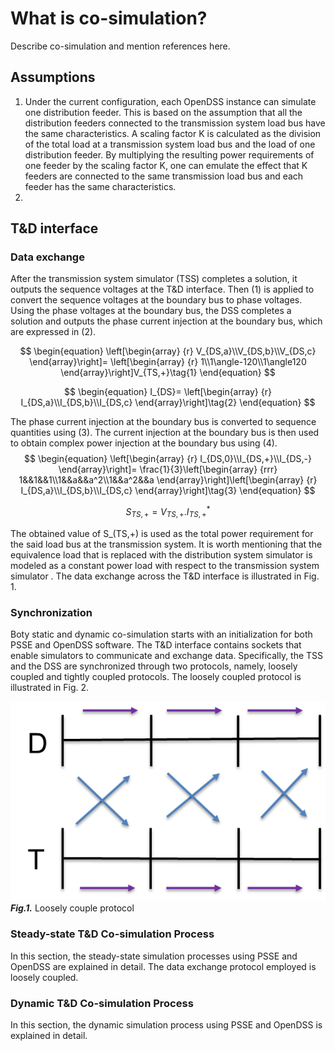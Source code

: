 # What is co-simulation?
Describe co-simulation and mention references here.

## Assumptions

1. Under the current configuration, each OpenDSS instance can simulate one distribution feeder. This is based on the assumption that all the distribution feeders connected to the transmission system load bus have the same characteristics. A scaling factor K is calculated as the division of the total load at a transmission system load bus and the load of one distribution feeder. By multiplying the resulting power requirements of one feeder by the scaling factor K, one can emulate the effect that K feeders are connected to the same transmission load bus and each feeder has the same characteristics. 
2. 

## T&D interface

### Data exchange

After the transmission system simulator (TSS) completes a solution, it outputs the sequence voltages at the T&D interface. Then (1) is applied to convert the sequence voltages at the boundary bus to phase voltages. Using the phase voltages at the boundary bus, the DSS completes a solution and outputs the phase current injection at the boundary bus, which are expressed in (2).

$$
\begin{equation}
\left[\begin{array} {r} V_{DS,a}\\V_{DS,b}\\V_{DS,c} \end{array}\right]=
\left[\begin{array} {r} 1\\1\angle-120\\1\angle120 \end{array}\right]V_{TS,+}\tag{1}
\end{equation}
$$

$$
\begin{equation}
I_{DS}=
\left[\begin{array} {r} I_{DS,a}\\I_{DS,b}\\I_{DS,c} \end{array}\right]\tag{2}
\end{equation}
$$

The phase current injection at the boundary bus is converted to sequence quantities using (3). The current injection at the boundary bus is then used to obtain complex power injection at the boundary bus using (4).
$$
\begin{equation}
\left[\begin{array} {r} I_{DS,0}\\I_{DS,+}\\I_{DS,-} \end{array}\right]=
\frac{1}{3}\left[\begin{array} {rrr} 1&&1&&1\\1&&a&&a^2\\1&&a^2&&a \end{array}\right]\left[\begin{array} {r} I_{DS,a}\\I_{DS,b}\\I_{DS,c} \end{array}\right]\tag{3}
\end{equation}
$$

$$
\begin{equation}
S_{TS,+}=V_{TS,+}.I^*_{TS,+}\tag{4}
\end{equation}
$$

The obtained value of S_(TS,+) is used as the total power requirement for the said load bus at the transmission system. It is worth mentioning that the equivalence load that is replaced with the distribution system simulator is modeled as a constant power load with respect to the transmission system simulator . The data exchange across the T&D interface is illustrated in Fig. 1.

### Synchronization

Boty static and dynamic co-simulation starts with an initialization for both PSSE and OpenDSS software. The T&D interface contains sockets that enable simulators to communicate and exchange data. Specifically, the TSS and the DSS are synchronized through two protocols, namely, loosely coupled and tightly coupled protocols. The loosely coupled protocol is illustrated in Fig. 2.

![loosely coupled protocol](images/loosely_coupled_protocol.png)
***Fig.1.*** Loosely couple protocol

### Steady-state T&D Co-simulation Process
In this section, the steady-state simulation processes using PSSE and OpenDSS are explained in detail. The data exchange protocol employed is loosely coupled. 

### Dynamic T&D Co-simulation Process
In this section, the dynamic simulation process using PSSE and OpenDSS is explained in detail. 
